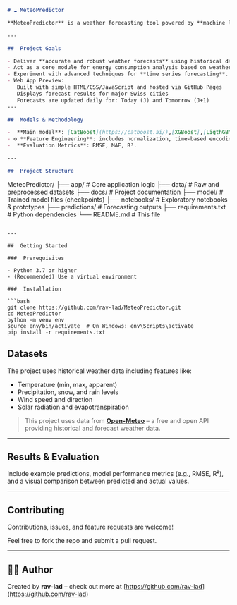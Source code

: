 

```markdown
# ☁️ MeteoPredictor

**MeteoPredictor** is a weather forecasting tool powered by **machine learning**, designed to predict key weather variables such as temperature, humidity, and precipitation. This project serves as a foundational block for larger systems aiming to anticipate energy consumption based on weather patterns.

---

##  Project Goals

- Deliver **accurate and robust weather forecasts** using historical data.
- Act as a core module for energy consumption analysis based on weather.
- Experiment with advanced techniques for **time series forecasting**.
- Web App Preview:
   Built with simple HTML/CSS/JavaScript and hosted via GitHub Pages
   Displays forecast results for major Swiss cities
   Forecasts are updated daily for: Today (J) and Tomorrow (J+1)
---

##  Models & Methodology

-  **Main model**: [CatBoost](https://catboost.ai/),[XGBoost],[LigthGBM], [CNN] – highly effective for tabular and time series data.
- ⚙ **Feature Engineering**: includes normalization, time-based encoding, and relevant variable selection.
-  **Evaluation Metrics**: RMSE, MAE, R².

---

##  Project Structure

```
MeteoPredictor/
├── app/                 # Core application logic
├── data/                # Raw and preprocessed datasets
├── docs/                # Project documentation
├── model/               # Trained model files (checkpoints)
├── notebooks/           # Exploratory notebooks & prototypes
├── predictions/         # Forecasting outputs
├── requirements.txt     # Python dependencies
└── README.md            # This file
```

---

##  Getting Started

###  Prerequisites

- Python 3.7 or higher
- (Recommended) Use a virtual environment

###  Installation

```bash
git clone https://github.com/rav-lad/MeteoPredictor.git
cd MeteoPredictor
python -m venv env
source env/bin/activate  # On Windows: env\Scripts\activate
pip install -r requirements.txt
```



##  Datasets

The project uses historical weather data including features like:
- Temperature (min, max, apparent)
- Precipitation, snow, and rain levels
- Wind speed and direction
- Solar radiation and evapotranspiration

>  This project uses data from **[Open-Meteo](https://open-meteo.com/)** – a free and open API providing historical and forecast weather data.


---

##  Results & Evaluation

Include example predictions, model performance metrics (e.g., RMSE, R²), and a visual comparison between predicted and actual values.

---

##  Contributing

Contributions, issues, and feature requests are welcome!

Feel free to fork the repo and submit a pull request.

---

## 🙋‍♂ Author

Created by **rav-lad** – check out more at [https://github.com/rav-lad](https://github.com/rav-lad)

```
